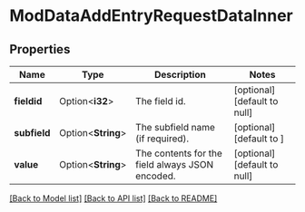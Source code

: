 # ModDataAddEntryRequestDataInner

## Properties

Name | Type | Description | Notes
------------ | ------------- | ------------- | -------------
**fieldid** | Option<**i32**> | The field id. | [optional][default to null]
**subfield** | Option<**String**> | The subfield name (if required). | [optional][default to ]
**value** | Option<**String**> | The contents for the field always JSON encoded. | [optional][default to null]

[[Back to Model list]](../README.md#documentation-for-models) [[Back to API list]](../README.md#documentation-for-api-endpoints) [[Back to README]](../README.md)


